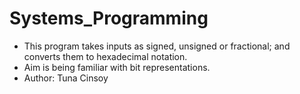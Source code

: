 # Systems_Programming

* This program takes inputs as signed, unsigned or fractional; and converts them to hexadecimal notation.
* Aim is being familiar with bit representations.
* Author: Tuna Cinsoy
  
  
